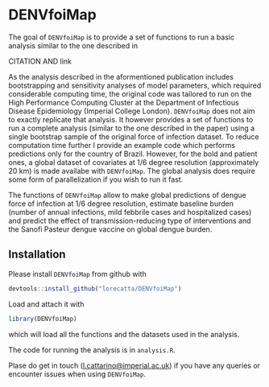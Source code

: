 
<!-- README.md is generated from README.Rmd. Please edit that file -->
DENVfoiMap
==========

<!-- badges: start -->
<!-- badges: end -->
The goal of `DENVfoiMap` is to provide a set of functions to run a basic analysis similar to the one described in

CITATION AND link

As the analysis described in the aformentioned publication includes bootstrapping and sensitivity analyses of model parameters, which required considerable computing time, the original code was tailored to run on the High Performance Computing Cluster at the Department of Infectious Disease Epidemiology (Imperial College London). `DENVfoiMap` does not aim to exactly replicate that analysis. It however provides a set of functions to run a complete analysis (similar to the one described in the paper) using a single bootstrap sample of the original force of infection dataset. To reduce computation time further I provide an example code which performs predictions only for the country of Brazil. However, for the bold and patient ones, a global dataset of covariates at 1/6 degree resolution (approximately 20 km) is made availabe with `DENVfoiMap`. The global analysis does require some form of parallelization if you wish to run it fast.

The functions of `DENVfoiMap` allow to make global predictions of dengue force of infection at 1/6 degree resolution, estimate baseline burden (number of annual infections, mild febbrile cases and hospitalized cases) and predict the effect of transmission-reducing type of interventions and the Sanofi Pasteur dengue vaccine on global dengue burden.

Installation
------------

Please install `DENVfoiMap` from github with

``` r
devtools::install_github("lorecatta/DENVfoiMap")
```

Load and attach it with

``` r
library(DENVfoiMap)
```

which will load all the functions and the datasets used in the analysis.

The code for running the analysis is in `analysis.R`.

Plase do get in touch (<l.cattarino@imperial.ac.uk>) if you have any queries or encounter issues when using `DENVfoiMap`.
